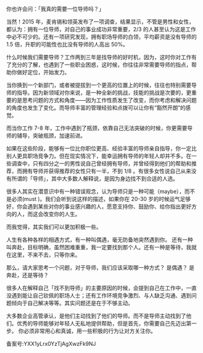你也许会问：「我真的需要一位导师吗？」

当然！2015 年，麦肯锡和领英发布了一项调查，结果显示，不管是男性和女性，都认为：拥有一位导师，对自己的事业成功非常重要，2/3 的人甚至认为这是工作中必不可少的。还有一项研究发现，拥有职场导师的白领，平均薪资是没有导师的 1.5 倍，升职的可能性也比没有导师的人高出 50\%。

什么时候我们需要导师？工作两到三年是找导师的好时机，因为，这时你对工作有了充分的了解，也遇到了一些职业困惑，这时候，你往往非常需要导师的指点，帮助你做好定位，开始发力。

当你换到一个新部门，或者被提拔到一个更高的位置上的时候，往往也特别需要导师的指导。因为新领域对你来说，是一种全新的挑战，技能的挑战是次要的，更重要的是思考问题的方式和角度——因为工作性质发生了改变，而你考虑和解决问题的角度也发生了变化。而导师丰富的管理经验和点拨可以让你有“豁然开朗”的感觉。

而当你工作 7-8 年，工作中遇到了瓶颈，依靠自己无法突破的时候，你更需要导师的辅导，突破瓶颈，加速前进。

如果在这些阶段，能够有一位比你职位更高、经验丰富的导师亲自指导，你一定比别人更具职场竞争力。但在现实情况下，能幸运拥有导师的年轻人却并不多。在一些调查中，只有四分之一的男性说自己曾经拥有导师，并曾经得到他们的帮助和推荐，而拥有导师并获得推荐的女性只有一半，不到 1/8 。有很多女性说自己从来没有所谓的「导师」，其中大多数人解释说，是因为身边找不到合适的人选。

很多人其实在潜意识中有一种错误观念，认为导师只是一种可能（maybe），而不是必须\(must \)。我们会听到说这样的描述，如果你在 20-30 岁的时候运气足够好，你会遇到某些对你的事业感兴趣的人，愿意支持你、鼓励你、给你指出更好方向的人，而这会改变你的人生。

而我觉得，其实我们可以更加积极一些。

人生有各种各样的相遇方式，有一种叫偶遇，毫无防备地突然遇到你。 还有一种叫奔赴，目标明确，虽然困难重重，我一定要找到那个人。还有一种是等待，我就在这里，不来不去，只等你来。

那么，请大家思考一个问题，对于导师，我们应该采取哪一种方式？ 是偶遇？ 是奔赴，还是等待？ 

很多人在解释自己「找不到导师」的主要原因的时候，会提到自己在工作中，一直没遇到能让自己钦佩的职场人士；还有工作环境竞争激烈、与人缺乏沟通、遇到问题倾向于自己解决等等。其实问题还是在于不够主动。

大多数企业高管承认，是他们主动找到了他们的导师。而不是导师主动找到了他们。优秀的导师能够对年轻人无私地提供帮助，但是首先，你需要自己先迈出第一步。 你必须非常用心和真诚，用一些积极的行为让对方关注你。 

备案号:YXX1yLrx0YzTjAgXwzFk9NJ